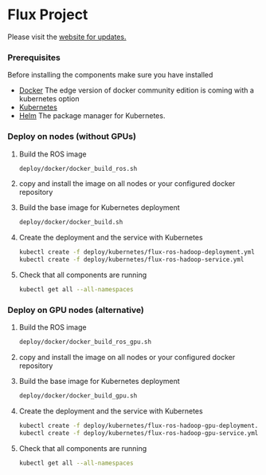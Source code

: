 # Flux Project

Please visit the [website for updates.](http://flux-project.org/ "Flux Project")

### Prerequisites
Before installing the components make sure you have installed
* [Docker](https://www.docker.com/get-docker)
  The edge version of docker community edition is coming with a kubernetes option  
* [Kubernetes](https://kubernetes.io/)
* [Helm](https://helm.sh/)
  The package manager for Kubernetes.

### Deploy on nodes (without GPUs)

1. Build the ROS image
   ```bash
   deploy/docker/docker_build_ros.sh
   ```

1. copy and install the image on all nodes or your configured docker repository

1. Build the base image for Kubernetes deployment
   ```bash
   deploy/docker/docker_build.sh
   ```

1. Create the deployment and the service with Kubernetes
   ```bash
   kubectl create -f deploy/kubernetes/flux-ros-hadoop-deployment.yml
   kubectl create -f deploy/kubernetes/flux-ros-hadoop-service.yml
   ```

1. Check that all components are running
   ```bash
   kubectl get all --all-namespaces
   ```

### Deploy on GPU nodes (alternative)

1. Build the ROS image
   ```bash
   deploy/docker/docker_build_ros_gpu.sh
   ```

1. copy and install the image on all nodes or your configured docker repository

1. Build the base image for Kubernetes deployment
   ```bash
   deploy/docker/docker_build_gpu.sh
   ```

1. Create the deployment and the service with Kubernetes
   ```bash
   kubectl create -f deploy/kubernetes/flux-ros-hadoop-gpu-deployment.yml
   kubectl create -f deploy/kubernetes/flux-ros-hadoop-gpu-service.yml
   ```

1. Check that all components are running
   ```bash
   kubectl get all --all-namespaces
   ```
